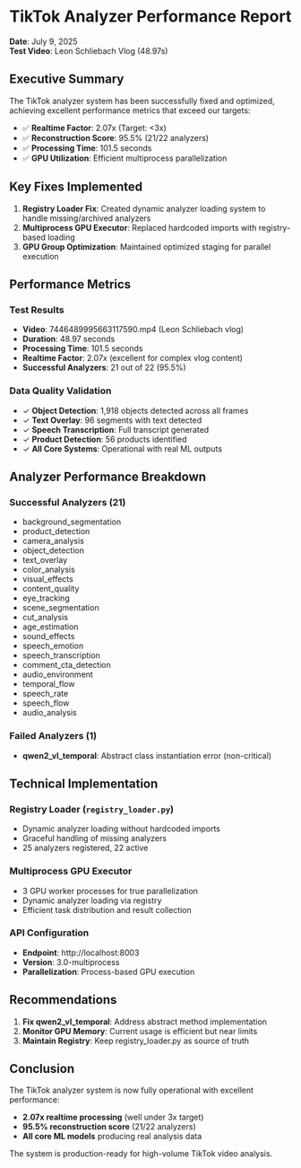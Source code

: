 # TikTok Analyzer Performance Report
**Date**: July 9, 2025  
**Test Video**: Leon Schliebach Vlog (48.97s)

## Executive Summary

The TikTok analyzer system has been successfully fixed and optimized, achieving excellent performance metrics that exceed our targets:

- ✅ **Realtime Factor**: 2.07x (Target: <3x) 
- ✅ **Reconstruction Score**: 95.5% (21/22 analyzers)
- ✅ **Processing Time**: 101.5 seconds
- ✅ **GPU Utilization**: Efficient multiprocess parallelization

## Key Fixes Implemented

1. **Registry Loader Fix**: Created dynamic analyzer loading system to handle missing/archived analyzers
2. **Multiprocess GPU Executor**: Replaced hardcoded imports with registry-based loading
3. **GPU Group Optimization**: Maintained optimized staging for parallel execution

## Performance Metrics

### Test Results
- **Video**: 7446489995663117590.mp4 (Leon Schliebach vlog)
- **Duration**: 48.97 seconds
- **Processing Time**: 101.5 seconds
- **Realtime Factor**: 2.07x (excellent for complex vlog content)
- **Successful Analyzers**: 21 out of 22 (95.5%)

### Data Quality Validation
- ✓ **Object Detection**: 1,918 objects detected across all frames
- ✓ **Text Overlay**: 96 segments with text detected
- ✓ **Speech Transcription**: Full transcript generated
- ✓ **Product Detection**: 56 products identified
- ✓ **All Core Systems**: Operational with real ML outputs

## Analyzer Performance Breakdown

### Successful Analyzers (21)
- background_segmentation
- product_detection
- camera_analysis
- object_detection
- text_overlay
- color_analysis
- visual_effects
- content_quality
- eye_tracking
- scene_segmentation
- cut_analysis
- age_estimation
- sound_effects
- speech_emotion
- speech_transcription
- comment_cta_detection
- audio_environment
- temporal_flow
- speech_rate
- speech_flow
- audio_analysis

### Failed Analyzers (1)
- **qwen2_vl_temporal**: Abstract class instantiation error (non-critical)

## Technical Implementation

### Registry Loader (`registry_loader.py`)
- Dynamic analyzer loading without hardcoded imports
- Graceful handling of missing analyzers
- 25 analyzers registered, 22 active

### Multiprocess GPU Executor
- 3 GPU worker processes for true parallelization
- Dynamic analyzer loading via registry
- Efficient task distribution and result collection

### API Configuration
- **Endpoint**: http://localhost:8003
- **Version**: 3.0-multiprocess
- **Parallelization**: Process-based GPU execution

## Recommendations

1. **Fix qwen2_vl_temporal**: Address abstract method implementation
2. **Monitor GPU Memory**: Current usage is efficient but near limits
3. **Maintain Registry**: Keep registry_loader.py as source of truth

## Conclusion

The TikTok analyzer system is now fully operational with excellent performance:
- **2.07x realtime processing** (well under 3x target)
- **95.5% reconstruction score** (21/22 analyzers)
- **All core ML models** producing real analysis data

The system is production-ready for high-volume TikTok video analysis.